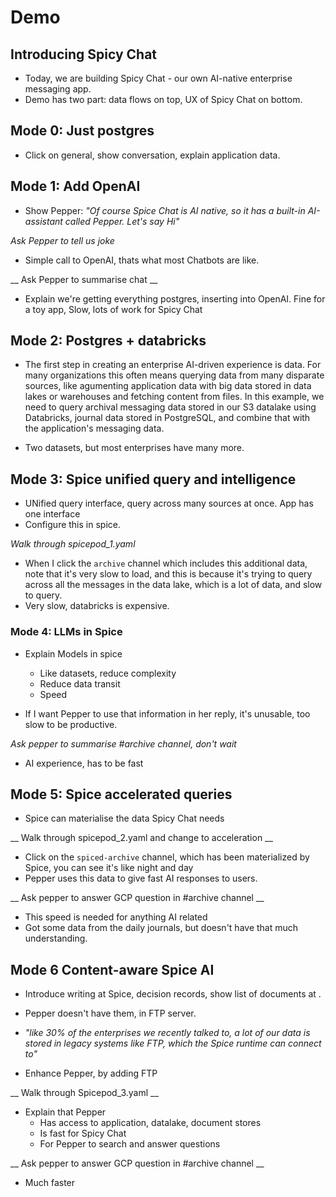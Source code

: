 # Demo

## Introducing Spicy Chat

- Today, we are building Spicy Chat - our own AI-native enterprise messaging app.
- Demo has two part: data flows on top, UX of Spicy Chat on bottom. 


## Mode 0: Just postgres
- Click on general, show conversation, explain application data.

## Mode 1: Add OpenAI
- Show Pepper: _"Of course Spice Chat is AI native, so it has a built-in AI-assistant called Pepper. Let's say Hi"_

_Ask Pepper to tell us joke_

- Simple call to OpenAI, thats what most Chatbots are like. 

__ Ask Pepper to summarise chat __

- Explain we're getting everything postgres, inserting into OpenAI. Fine for a toy app, Slow, lots of work for Spicy Chat

## Mode 2: Postgres + databricks
-  The first step in creating an enterprise AI-driven experience is data. For many organizations this often means querying data from many disparate sources, like agumenting application data with big data stored in data lakes or warehouses and fetching content from files.
In this example, we need to query archival messaging data stored in our S3 datalake using Databricks, journal data stored in PostgreSQL, and combine that with the application's messaging data.

- Two datasets, but most enterprises have many more.



## Mode 3: Spice unified query and intelligence

- UNified query interface, query across many sources at once. App has one interface
- Configure this in spice.

_Walk through spicepod_1.yaml_

- When I click the `archive` channel which includes this additional data, note that it's very slow to load, and this is because it's trying to query across all the messages in the data lake, which is a lot of data, and slow to query.
- Very slow, databricks is expensive.

### Mode 4: LLMs in Spice
- Explain Models in spice
    - Like datasets, reduce complexity
    - Reduce data transit
    - Speed

- If I want Pepper to use that information in her reply, it's unusable, too slow to be productive.

_Ask pepper to summarise #archive channel, don't wait_

- AI experience, has to be fast

<!-- [Spicepod One](./spicepod_1.yaml) -->

## Mode 5: Spice accelerated queries
- Spice can materialise the data Spicy Chat needs

__ Walk through spicepod_2.yaml and change to acceleration __

- Click on the `spiced-archive` channel, which has been materialized by Spice, you can see it's like night and day
- Pepper uses this data to give fast AI responses to users.

__ Ask pepper to answer GCP question in #archive channel __

- This speed is needed for anything AI related
- Got some data from the daily journals, but doesn't have that much understanding. 

<!-- [Spicepod Two](./spicepod_2.yaml) -->

## Mode 6 Content-aware Spice AI

- Introduce writing at Spice, decision records, show list of documents at [](). 
- Pepper doesn't have them, in FTP server.
- _"like 30% of the enterprises we recently talked to, a lot of our data is stored in legacy systems like FTP, which the Spice runtime can connect to"_

- Enhance Pepper, by adding FTP

__ Walk through Spicepod_3.yaml __

- Explain that Pepper
  - Has access to application, datalake, document stores
  - Is fast for Spicy Chat
  - For Pepper to search and answer questions

__ Ask pepper to answer GCP question in #archive channel __

- Much faster
<!-- [Spicepod Three](./spicepod_3.yaml) -->